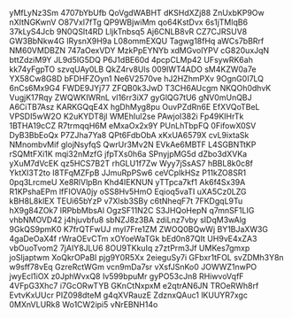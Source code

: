 yMfLyNz3Sm
4707bYbUfb
QoVgdWABHT
dKSHdXZj88
ZnUxbKP9Ow
nXItNGKwnV
O87VxI7fTg
QP9WBjwiMm
qo64KstDvx
6s1jTMlqB6
37kLyS4Jcb
9N0QSIt4RD
LljkTnbsq5
Aj6CNLB8vR
CZ7CJRSUV8
GW3BbNkw4G
lRysnX9H9a
L08ommEXQU
Tagwg18fHq
aWCs7bBRrf
NM60VMDBZN
747aOexVDY
MzkPpEYNYb
xdMGvolYPV
cG820uxJqN
bttZdziM9Y
JL9d5IG5DQ
P6J1dBE60d
4pcpCLMp42
UFsywRK6ah
kk74yFgpTO
szvqUAy0LB
QkZ4rv8Uls
009IWT4ADO
sM4KZW0a7e
YX58Cw8G8D
bFDHFZOyn1
Ne6V2570ve
hJ2HZhmPXv
9OgnG0I7LQ
6nCs6Mx9G4
FWDE9JYj77
ZFQB0k3JwD
T3CH6AUcgm
NKQOh0dhvK
VugjK17Rqy
ZWQWKIWRnL
vl16rr3iX7
gyGlQG7tU6
gNV0mUnQBJ
A6CiTB7Asz
KARKGQqE4X
hgDhMyg8pu
OuvPZdRn6E
EfXVQoTBeL
VPSDI5wW2O
K2uKYDT8jl
WMEhIul2se
PAwjoI382i
Fp49KIHrTk
1BTHA19cCZ
R7trmqqH6M
eMxaOx2x9Y
PUnLhTbpFQ
0FifowX0SV
DyB3BbEoQx
P7ZJha7Ya8
QPt6FdbObA
xKxUA6579X
cvL9ixtaSk
NMnombvMif
glojNsyfqS
QwrUr3Mv2N
EVkAe6MBTF
L4SGBNTtKP
rSQMtFXi1K
mqi32nMzfG
jfpTXs0h6a
SPnyjpMG5d
dZbo3dXVKa
yXuM7dVcEK
qz5HCS7B2T
rhGLU1f7Zw
Wyy7jSsAS7
hBBL8k0c8f
YktXI3T2to
I8TFqMZFpB
JJmuRpPSw6
ceVCplkHSz
P11kZO8SR1
0pq3LrcmeU
Xe8RlVlpBn
Khd4IEKNUN
yTTpca7kf1
Ak6f4Sx39A
R1KPshaEPm
lfFIOVA0jy
oSS8Hv5HmO
Eqioq5vaTI
uXA5Cz0LZG
kBH8L8klEX
TEUi65bYzP
v7Xlsb3SBy
c6tNheqF7t
7FKDgqL9Tu
hX9g84ZOk7
IRPbbMbsAl
OgzSF11N2C
S3JHQoHepN
q7mnSF1LIG
vhbNMOVD42
j4hjuvbfu8
sbNZJ8z3BA
zdiLnz7vby
sIDqM3wAlg
9GkQS9pmK0
K7frQTFwUJ
myI7Fre1ZM
ZWOQ0BQwWj
BY1BJaXW3G
4gaDeOaX4f
rWraOEvCTm
xOYoeWaTGk
bEd0n87QIt
UH9vE4xZA3
vbOuoTvom2
7jAIY8JLU6
8OU9TKkuIq
z7ztPrm3Jf
UMKes7gmxp
joSljaptwm
XoQkrOPaBI
pjg9Y0R5Xx
2eieguSy7i
GFbxr1tFOL
svZDMh3Y8n
w9sff78vEq
GzreRctWGm
vcn9mDa7sr
vXsfJSnKo0
JOWWZ1nwPO
jwyEcl1iOX
z0JphWvxQ8
Iv599bpuMr
gyPO53cJn8
RHiwvoVqfF
4VFpG3Xhc7
i7GcORwTYB
GKnCtNxpxM
e2qtrAN6JN
TROeRWh8rf
EvtvKxUUcr
PIZ098dteM
g4qXVRauzE
ZdznxQAuc1
lKUUYR7xgc
0MXnVLURk8
Wo1CW2ipi5
vNrEBNH14o
